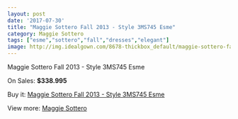```yaml
---
layout: post
date: '2017-07-30'
title: "Maggie Sottero Fall 2013 - Style 3MS745 Esme"
category: Maggie Sottero
tags: ["esme","sottero","fall","dresses","elegant"]
image: http://img.idealgown.com/8678-thickbox_default/maggie-sottero-fall-2013-style-3ms745-esme.jpg
---
```

Maggie Sottero Fall 2013 - Style 3MS745 Esme

On Sales: **$338.995**
<a href="https://www.idealgown.com/en/maggie-sottero/3603-maggie-sottero-fall-2013-style-3ms745-esme.html"><amp-img layout="responsive" width="600" height="600" src="//img.idealgown.com/8678-thickbox_default/maggie-sottero-fall-2013-style-3ms745-esme.jpg" alt="Maggie Sottero Fall 2013 - Style 3MS745 Esme 0" /></a>
<a href="https://www.idealgown.com/en/maggie-sottero/3603-maggie-sottero-fall-2013-style-3ms745-esme.html"><amp-img layout="responsive" width="600" height="600" src="//img.idealgown.com/8677-thickbox_default/maggie-sottero-fall-2013-style-3ms745-esme.jpg" alt="Maggie Sottero Fall 2013 - Style 3MS745 Esme 1" /></a>
<a href="https://www.idealgown.com/en/maggie-sottero/3603-maggie-sottero-fall-2013-style-3ms745-esme.html"><amp-img layout="responsive" width="600" height="600" src="//img.idealgown.com/8676-thickbox_default/maggie-sottero-fall-2013-style-3ms745-esme.jpg" alt="Maggie Sottero Fall 2013 - Style 3MS745 Esme 2" /></a>

Buy it: [Maggie Sottero Fall 2013 - Style 3MS745 Esme](https://www.idealgown.com/en/maggie-sottero/3603-maggie-sottero-fall-2013-style-3ms745-esme.html "Maggie Sottero Fall 2013 - Style 3MS745 Esme")

View more: [Maggie Sottero](https://www.idealgown.com/en/45-maggie-sottero "Maggie Sottero")